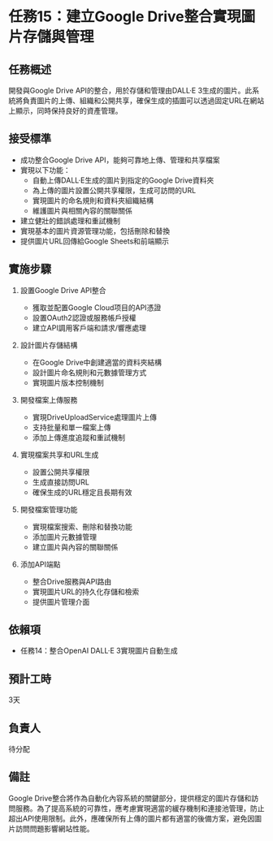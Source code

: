 # 任務15：建立Google Drive整合實現圖片存儲與管理

## 任務概述
開發與Google Drive API的整合，用於存儲和管理由DALL·E 3生成的圖片。此系統將負責圖片的上傳、組織和公開共享，確保生成的插圖可以透過固定URL在網站上顯示，同時保持良好的資產管理。

## 接受標準
- 成功整合Google Drive API，能夠可靠地上傳、管理和共享檔案
- 實現以下功能：
  - 自動上傳DALL·E生成的圖片到指定的Google Drive資料夾
  - 為上傳的圖片設置公開共享權限，生成可訪問的URL
  - 實現圖片的命名規則和資料夾組織結構
  - 維護圖片與相關內容的關聯關係
- 建立健壯的錯誤處理和重試機制
- 實現基本的圖片資源管理功能，包括刪除和替換
- 提供圖片URL回傳給Google Sheets和前端顯示

## 實施步驟
1. 設置Google Drive API整合
   - 獲取並配置Google Cloud项目的API憑證
   - 設置OAuth2認證或服務帳戶授權
   - 建立API調用客戶端和請求/響應處理

2. 設計圖片存儲結構
   - 在Google Drive中創建適當的資料夾結構
   - 設計圖片命名規則和元數據管理方式
   - 實現圖片版本控制機制

3. 開發檔案上傳服務
   - 實現DriveUploadService處理圖片上傳
   - 支持批量和單一檔案上傳
   - 添加上傳進度追蹤和重試機制

4. 實現檔案共享和URL生成
   - 設置公開共享權限
   - 生成直接訪問URL
   - 確保生成的URL穩定且長期有效

5. 開發檔案管理功能
   - 實現檔案搜索、刪除和替換功能
   - 添加圖片元數據管理
   - 建立圖片與內容的關聯關係

6. 添加API端點
   - 整合Drive服務與API路由
   - 實現圖片URL的持久化存儲和檢索
   - 提供圖片管理介面

## 依賴項
- 任務14：整合OpenAI DALL·E 3實現圖片自動生成

## 預計工時
3天

## 負責人
待分配

## 備註
Google Drive整合將作為自動化內容系統的關鍵部分，提供穩定的圖片存儲和訪問服務。為了提高系統的可靠性，應考慮實現適當的緩存機制和連接池管理，防止超出API使用限制。此外，應確保所有上傳的圖片都有適當的後備方案，避免因圖片訪問問題影響網站性能。 